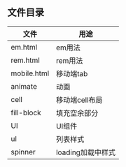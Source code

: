 ## 文件目录

文件 | 用途
--- | ---
em.html | em用法       
rem.html | rem用法       
mobile.html | 移动端tab        
animate |  动画       
cell | 移动端cell布局      
fill-block  | 填充空余部分      
UI | UI组件      
ul | 列表样式      
spinner | loading加载中样式 
